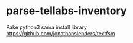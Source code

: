 # parse-tellabs-inventory

Pake python3 sama install library https://github.com/jonathanslenders/textfsm
